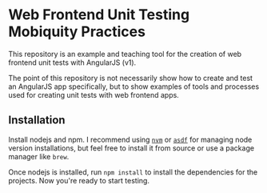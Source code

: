 # Web Frontend Unit Testing Mobiquity Practices

This repository is an example and teaching tool for the
creation of web frontend unit tests with AngularJS (v1).

The point of this repository is not necessarily show how to
create and test an AngularJS app specifically, but to show
examples of tools and processes used for creating unit
tests with web frontend apps.

## Installation

Install nodejs and npm. I recommend using [`nvm`](https://github.com/creationix/nvm)
or [`asdf`](https://github.com/HashNuke/asdf) for managing
node version installations, but feel free to install it
from source or use a package manager like `brew`.

Once nodejs is installed, run `npm install` to install the
dependencies for the projects. Now you're ready to start
testing.
